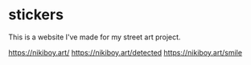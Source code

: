 # stickers
This is a website I've made for my street art project.

https://nikiboy.art/
https://nikiboy.art/detected
https://nikiboy.art/smile
